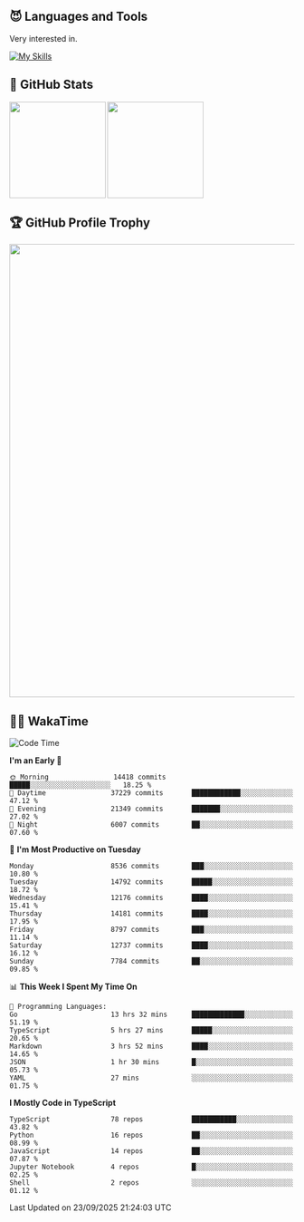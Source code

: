<!-- # Hi there <img width="35" src="https://user-images.githubusercontent.com/50891407/148686885-0fefeb76-4cf6-473a-9e3e-889ce5513450.gif" /> I'm Yuta Ohira -->

<!-- ![alesion30](https://github.com/Alesion30/Alesion30/assets/50891407/5814fd76-9743-4cf8-89ff-b2be2fd49fb6) -->


<!--
[![Likes](https://badgen.org/img/zenn/alesion/likes?style=for-the-badge)](https://zenn.dev/alesion)
[![Followers](https://badgen.org/img/zenn/alesion/followers?style=for-the-badge)](https://zenn.dev/alesion)
[![Articles](https://badgen.org/img/zenn/alesion/articles?style=for-the-badge)](https://zenn.dev/alesion)
[![Books](https://badgen.org/img/zenn/alesion/books?style=for-the-badge)](https://zenn.dev/alesion?tab=books)
[![Scraps](https://badgen.org/img/zenn/alesion/scraps?style=for-the-badge)](https://zenn.dev/alesion?tab=scraps)

[![Contributions](https://badgen.org/img/qiita/alesion30/contributions?style=for-the-badge)](https://qiita.com/alesion30)
[![Followers](https://badgen.org/img/qiita/alesion30/followers?style=for-the-badge)](https://qiita.com/alesion30)
[![Articles](https://badgen.org/img/qiita/alesion30/articles?style=for-the-badge)](https://qiita.com/alesion30)
-->

<!-- <p align="left"> -->
  <!-- GitHub -->
<!--   <a href="https://github.com/alesion30/alesion30/">
    <img src="https://komarev.com/ghpvc/?username=alesion30" alt="alesion30" />
  </a>
  <a href="https://github.com/alesion30">
    <img height="20" src="https://img.shields.io/github/followers/alesion30?label=follow&logo=github&style=flat" />
  </a> -->
  <!-- Zenn -->
<!--   <a href="https://zenn.dev/alesion">
    <img src="https://zenn.badge.nikaera.com/s/alesion/likes?style=flat" alt="alesion likes" />
  </a>
  <a href="https://zenn.dev/alesion/articles">
    <img src="https://zenn.badge.nikaera.com/s/alesion/articles?style=flat" alt="alesion articles" />
  </a>
  <a href="https://zenn.dev/alesion/followers">
    <img src="https://zenn.badge.nikaera.com/s/alesion/followers?style=flat" alt="alesion followers" />
  </a>
  <a href="https://zenn.dev/alesion/books">
    <img src="https://zenn.badge.nikaera.com/s/alesion/books?style=flat" alt="alesion books" />
  </a>
  <a href="https://zenn.dev/alesion/scraps">
    <img src="https://zenn.badge.nikaera.com/s/alesion/scraps?style=flat" alt="alesion scraps" />
  </a> -->
  <!-- qiita -->
<!--   <a href="http://qiita.com/Alesion30">
    <img height="20" src="https://qiita-badge.apiapi.app/s/Alesion30/posts.svg" />
  </a>
    <img height="20" src="https://qiita-badge.apiapi.app/s/Alesion30/contributions.svg" />
  </a> -->
<!-- </p> -->

## 😈 Languages and Tools

Very interested in.

[![My Skills](https://skillicons.dev/icons?i=react,nextjs,typescript,flutter,firebase)](https://skillicons.dev)

<!-- I can handle a few others. -->

<!-- [![My Skills](https://skillicons.dev/icons?i=javascript,vue,nuxt,redux,electron,express,nodejs,deno,dart,python,flask,php,laravel,wordpress,go,rust,html,css,sass,tailwind,bootstrap,webpack,supabase,aws,dynamodb,mysql,figma,xd,vscode,latex)](https://skillicons.dev) -->

## 💎 GitHub Stats

<div>
  <img height="170" align="left" src="https://github-readme-stats.vercel.app/api?username=Alesion30&count_private=true&show_icons=true&title_color=81A1C1&text_color=ECEFF4&bg_color=2E3440&icon_color=D8DEE9&border_radius=10" />
  <img height="170" src="https://github-readme-stats.vercel.app/api/top-langs/?username=Alesion30&langs_count=8&layout=compact&title_color=81A1C1&text_color=ECEFF4&bg_color=2E3440&icon_color=D8DEE9&border_radius=10" />
</div>


## 🏆 GitHub Profile Trophy

<img width="800" src="https://github-profile-trophy.vercel.app/?username=Alesion30&theme=nord&no-frame=true"/>


## 🧑‍💻 WakaTime

<!--START_SECTION:waka-->
![Code Time](http://img.shields.io/badge/Code%20Time-5%2C010%20hrs%2026%20mins-blue)

**I'm an Early 🐤** 

```text
🌞 Morning                14418 commits       █████░░░░░░░░░░░░░░░░░░░░   18.25 % 
🌆 Daytime                37229 commits       ████████████░░░░░░░░░░░░░   47.12 % 
🌃 Evening                21349 commits       ███████░░░░░░░░░░░░░░░░░░   27.02 % 
🌙 Night                  6007 commits        ██░░░░░░░░░░░░░░░░░░░░░░░   07.60 % 
```
📅 **I'm Most Productive on Tuesday** 

```text
Monday                   8536 commits        ███░░░░░░░░░░░░░░░░░░░░░░   10.80 % 
Tuesday                  14792 commits       █████░░░░░░░░░░░░░░░░░░░░   18.72 % 
Wednesday                12176 commits       ████░░░░░░░░░░░░░░░░░░░░░   15.41 % 
Thursday                 14181 commits       ████░░░░░░░░░░░░░░░░░░░░░   17.95 % 
Friday                   8797 commits        ███░░░░░░░░░░░░░░░░░░░░░░   11.14 % 
Saturday                 12737 commits       ████░░░░░░░░░░░░░░░░░░░░░   16.12 % 
Sunday                   7784 commits        ██░░░░░░░░░░░░░░░░░░░░░░░   09.85 % 
```


📊 **This Week I Spent My Time On** 

```text
💬 Programming Languages: 
Go                       13 hrs 32 mins      █████████████░░░░░░░░░░░░   51.19 % 
TypeScript               5 hrs 27 mins       █████░░░░░░░░░░░░░░░░░░░░   20.65 % 
Markdown                 3 hrs 52 mins       ████░░░░░░░░░░░░░░░░░░░░░   14.65 % 
JSON                     1 hr 30 mins        █░░░░░░░░░░░░░░░░░░░░░░░░   05.73 % 
YAML                     27 mins             ░░░░░░░░░░░░░░░░░░░░░░░░░   01.75 % 
```

**I Mostly Code in TypeScript** 

```text
TypeScript               78 repos            ███████████░░░░░░░░░░░░░░   43.82 % 
Python                   16 repos            ██░░░░░░░░░░░░░░░░░░░░░░░   08.99 % 
JavaScript               14 repos            ██░░░░░░░░░░░░░░░░░░░░░░░   07.87 % 
Jupyter Notebook         4 repos             █░░░░░░░░░░░░░░░░░░░░░░░░   02.25 % 
Shell                    2 repos             ░░░░░░░░░░░░░░░░░░░░░░░░░   01.12 % 
```




 Last Updated on 23/09/2025 21:24:03 UTC
<!--END_SECTION:waka-->
